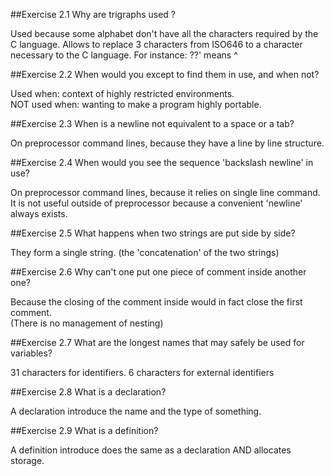 ##Exercise 2.1
Why are trigraphs used ?  

Used because some alphabet don't have all the characters required by the C language.
Allows to replace 3 characters from ISO646 to a character necessary to the C language.
For instance: ??' means ^

##Exercise 2.2
When would you except to find them in use, and when not?  

Used when: context of highly restricted environments.  
NOT used when: wanting to make a program highly portable.  

##Exercise 2.3
When is a newline not equivalent to a space or a tab?  

On preprocessor command lines, because they have a line by line structure.

##Exercise 2.4
When would you see the sequence 'backslash newline' in use?

On preprocessor command lines, because it relies on single line command.
It is not useful outside of preprocessor because a convenient 'newline' always exists.

##Exercise 2.5
What happens when two strings are put side by side?  

They form a single string. (the 'concatenation' of the two strings)


##Exercise 2.6
Why can't one put one piece of comment inside another one?  

Because the closing of the comment inside would in fact close the first comment.  
(There is no management of nesting)

##Exercise 2.7
What are the longest names that may safely be used for variables?

31 characters for identifiers.
6 characters for external identifiers

##Exercise 2.8
What is a declaration?  

A declaration introduce the name and the type of something.

##Exercise 2.9
What is a definition?

A definition introduce does the same as a declaration AND allocates storage.